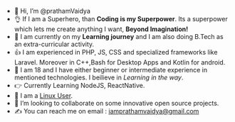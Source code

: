 - :wave: Hi, I’m @prathamVaidya
- :ok_hand: If I am a Superhero, than **Coding is my Superpower**. Its a superpower which lets me create anything I want, **Beyond Imagination!**
- :love_you_gesture: I am currently on my **Learning journey** and I am also doing B.Tech as an extra-curricular activity.
- :+1: I am experienced in PHP, JS, CSS and specialized frameworks like Laravel. Moreover in C++,Bash for Desktop Apps and Kotlin for android. 
- :pinching_hand: I am 18 and I have either beginner or intermediate experience in mentioned technologies. I beilieve in *Learning in the way*.
- :point_right: Currently Learning NodeJS, ReactNative.
- :muscle: I am a [Linux User](https://memegenerator.net/img/instances/80676461/i-use-linux.jpg).
- :handshake: I’m looking to collaborate on some innovative open source projects.
- :writing_hand: You can reach me on email : iamprathamvaidya@gmail.com


